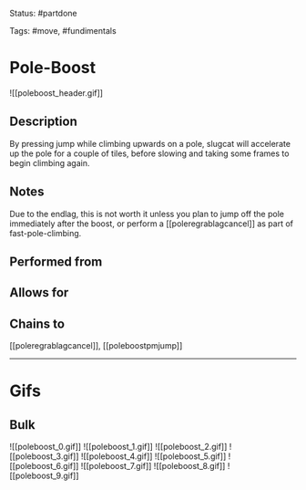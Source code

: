 Status: #partdone

Tags: #move, #fundimentals

# Pole-Boost
![[poleboost_header.gif]]
## Description
By pressing jump while climbing upwards on a pole, slugcat will accelerate up the pole for a couple of tiles, before slowing and taking some frames to begin climbing again.

## Notes
Due to the endlag, this is not worth it unless you plan to jump off the pole immediately after the boost, or perform a [[poleregrablagcancel]] as part of fast-pole-climbing.

## Performed from


## Allows for


## Chains to
[[poleregrablagcancel]], [[poleboostpmjump]]

___
# Gifs
## Bulk
![[poleboost_0.gif]]
![[poleboost_1.gif]]
![[poleboost_2.gif]]
![[poleboost_3.gif]]
![[poleboost_4.gif]]
![[poleboost_5.gif]]
![[poleboost_6.gif]]
![[poleboost_7.gif]]
![[poleboost_8.gif]]
![[poleboost_9.gif]]